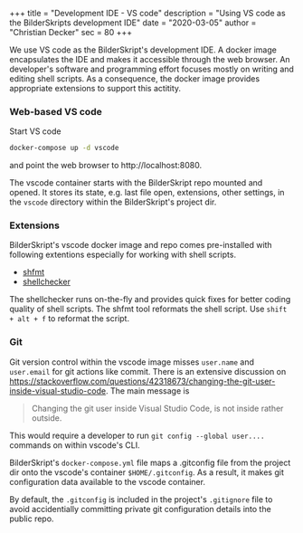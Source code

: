 +++
title = "Development IDE - VS code"
description = "Using VS code as the BilderSkripts development IDE"
date = "2020-03-05"
author = "Christian Decker"
sec = 80
+++

<style>
img {
  max-width: 100%;
  height: auto;
}
</style>

We use VS code as the BilderSkript's development IDE. A docker image encapsulates the IDE and makes it accessible through the web browser. An developer's software and programming effort focuses mostly on writing and editing shell scripts. As a consequence, the docker image provides appropriate extensions to support this actitity. 

### Web-based VS code 

Start VS code
```bash
docker-compose up -d vscode
```
and point the web browser to http://localhost:8080.

The vscode container starts with the BilderSkript repo mounted and opened. It stores its state, e.g. last file open, extensions, other settings, in the `vscode` directory within the BilderSkript's project dir.

### Extensions

BilderSkript's vscode docker image and repo comes pre-installed with following extentions especially for working with shell scripts.

* [shfmt](https://github.com/mvdan/sh)
* [shellchecker](https://github.com/koalaman/shellcheck)

The shellchecker runs on-the-fly and provides quick fixes for better coding quality of shell scripts. The shfmt tool reformats the shell script. Use `shift + alt + f` to reformat the script.

### Git

Git version control within the vscode image misses `user.name` and `user.email` for git actions like commit. There is an extensive discussion on https://stackoverflow.com/questions/42318673/changing-the-git-user-inside-visual-studio-code. The main message is

>Changing the git user inside Visual Studio Code, is not inside rather outside.

This would require a developer to run `git config --global user....` commands on within vscode's CLI.

BilderSkript's `docker-compose.yml` file maps a .gitconfig file from the project dir onto the vscode's container `$HOME/.gitconfig`. As a result, it makes git configuration data available to the vscode container.

By default, the `.gitconfig` is included in the project's `.gitignore` file to avoid accidentially committing private git configuration details into the public repo.